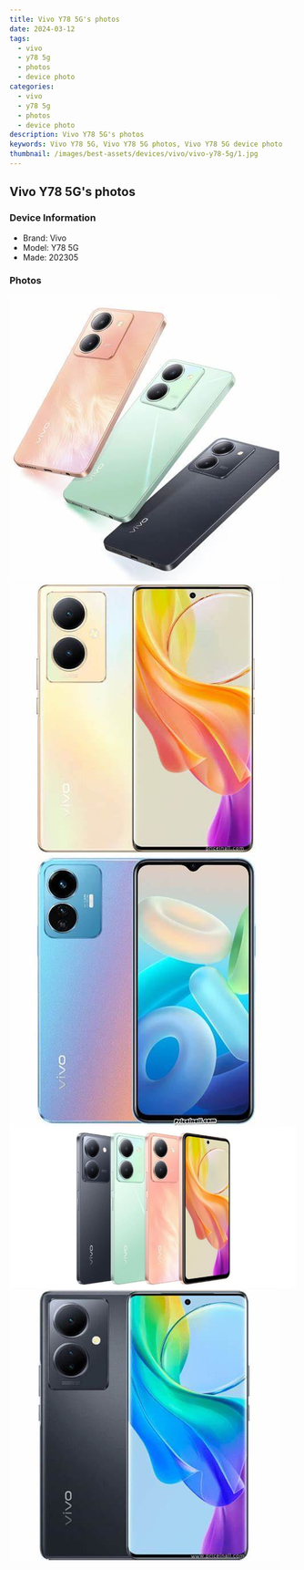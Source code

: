 ```yaml
---
title: Vivo Y78 5G's photos
date: 2024-03-12
tags: 
  - vivo
  - y78 5g
  - photos
  - device photo
categories: 
  - vivo
  - y78 5g
  - photos
  - device photo
description: Vivo Y78 5G's photos
keywords: Vivo Y78 5G, Vivo Y78 5G photos, Vivo Y78 5G device photo
thumbnail: /images/best-assets/devices/vivo/vivo-y78-5g/1.jpg
---
```


## Vivo Y78 5G's photos

### Device Information

- Brand: Vivo
- Model: Y78 5G
- Made: 202305

### Photos

![/images/best-assets/devices/vivo/vivo-y78-5g/1.jpg](/images/best-assets/devices/vivo/vivo-y78-5g/1.jpg)
![/images/best-assets/devices/vivo/vivo-y78-5g/2.jpg](/images/best-assets/devices/vivo/vivo-y78-5g/2.jpg)
![/images/best-assets/devices/vivo/vivo-y78-5g/3.jpg](/images/best-assets/devices/vivo/vivo-y78-5g/3.jpg)
![/images/best-assets/devices/vivo/vivo-y78-5g/4.jpg](/images/best-assets/devices/vivo/vivo-y78-5g/4.jpg)
![/images/best-assets/devices/vivo/vivo-y78-5g/5.jpg](/images/best-assets/devices/vivo/vivo-y78-5g/5.jpg)
